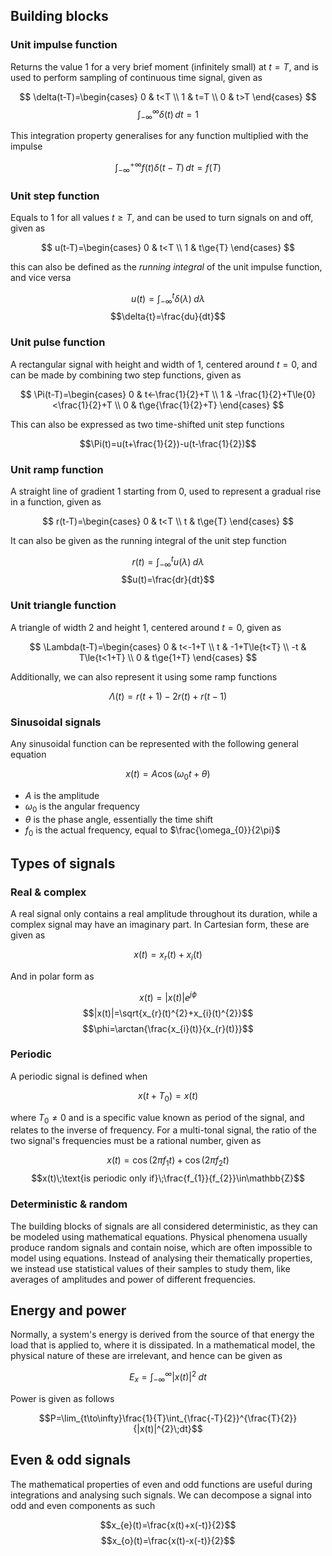 ## Building blocks

### Unit impulse function

Returns the value 1 for a very brief moment (infinitely small) at $t=T$, and is used to perform sampling of continuous time signal, given as

$$
\delta(t-T)=\begin{cases}
0 & t<T \\
1 & t=T \\
0 & t>T
\end{cases}
$$
$$\int_{-\infty}^{\infty}{\delta(t)\,dt}=1$$

This integration property generalises for any function multiplied with the impulse

$$\int_{-\infty}^{+\infty}{f(t)\delta(t-T)\,dt}=f(T)$$

### Unit step function

Equals to 1 for all values $t\ge{T}$, and can be used to turn signals on and off, given as

$$
u(t-T)=\begin{cases}
0 & t<T \\
1 & t\ge{T}
\end{cases}
$$

this can also be defined as the *running integral* of the unit impulse function, and vice versa

$$u(t)=\int_{-\infty}^{t}{\delta(\lambda)}\;d\lambda$$
$$\delta{t}=\frac{du}{dt}$$

### Unit pulse function

A rectangular signal with height and width of 1, centered around $t=0$, and can be made by combining two step functions, given as

$$
\Pi(t-T)=\begin{cases}
0 & t<-\frac{1}{2}+T \\
1 & -\frac{1}{2}+T\le{0}<\frac{1}{2}+T \\
0 & t\ge{\frac{1}{2}+T}
\end{cases}
$$

This can also be expressed as two time-shifted unit step functions

$$\Pi(t)=u(t+\frac{1}{2})-u(t-\frac{1}{2})$$

### Unit ramp function

A straight line of gradient 1 starting from 0, used to represent a gradual rise in a function, given as

$$
r(t-T)=\begin{cases}
0 & t<T \\
t & t\ge{T}
\end{cases}
$$

It can also be given as the running integral of the unit step function

$$r(t)=\int_{-\infty}^{t}{u(\lambda)\;d\lambda}$$
$$u(t)=\frac{dr}{dt}$$

### Unit triangle function

A triangle of width 2 and height 1, centered around $t=0$, given as

$$
\Lambda(t-T)=\begin{cases}
0 & t<-1+T \\
t & -1+T\le{t<T} \\
-t & T\le{t<1+T} \\
0 & t\ge{1+T}
\end{cases}
$$

Additionally, we can also represent it using some ramp functions

$$\Lambda(t)=r(t+1)-2r(t)+r(t-1)$$

### Sinusoidal signals

Any sinusoidal function can be represented with the following general equation

$$x(t)=A\cos{(\omega_{0}{t}+\theta)}$$

- $A$ is the amplitude
- $\omega_{0}$ is the angular frequency
- $\theta$ is the phase angle, essentially the time shift
- $f_{0}$ is the actual frequency, equal to $\frac{\omega_{0}}{2\pi}$

## Types of signals

### Real & complex

A real signal only contains a real amplitude throughout its duration, while a complex signal may have an imaginary part. In Cartesian form, these are given as

$$x(t)=x_{r}(t)+x_{i}(t)$$

And in polar form as

$$x(t)=|x(t)|e^{j\phi}$$
$$|x(t)|=\sqrt{x_{r}(t)^{2}+x_{i}(t)^{2}}$$
$$\phi=\arctan{\frac{x_{i}(t)}{x_{r}(t)}}$$

### Periodic

A periodic signal is defined when

$$x(t+T_{0})=x(t)$$

where $T_{0}\ne{0}$ and is a specific value known as period of the signal, and relates to the inverse of frequency. For a multi-tonal signal, the ratio of the two signal's frequencies must be a rational number, given as

$$x(t)=\cos(2\pi{f_{1}}t)+\cos(2\pi{f_{2}}t)$$
$$x(t)\;\text{is periodic only if}\;\frac{f_{1}}{f_{2}}\in\mathbb{Z}$$

### Deterministic & random

The building blocks of signals are all considered deterministic, as they can be modeled using mathematical equations. Physical phenomena usually produce random signals and contain noise, which are often impossible to model using equations. Instead of analysing their thematically properties, we instead use statistical values of their samples to study them, like averages of amplitudes and power of different frequencies.

## Energy and power

Normally, a system's energy is derived from the source of that energy the load that is applied to, where it is dissipated. In a mathematical model, the physical nature of these are irrelevant, and hence can be given as

$$E_{x}=\int_{-\infty}^{\infty}{|x(t)|^{2}\;dt}$$

Power is given as follows

$$P=\lim_{t\to\infty}\frac{1}{T}\int_{\frac{-T}{2}}^{\frac{T}{2}}{|x(t)|^{2}\;dt}$$

## Even & odd signals

The mathematical properties of even and odd functions are useful during integrations and analysing such signals. We can decompose a signal into odd and even components as such

$$x_{e}(t)=\frac{x(t)+x(-t)}{2}$$
$$x_{o}(t)=\frac{x(t)-x(-t)}{2}$$

